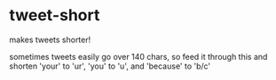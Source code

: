 tweet-short
===========

makes tweets shorter!

sometimes tweets easily go over 140 chars, so feed it through this and shorten 'your' to 'ur', 'you' to 'u', and 'because' to 'b/c'
